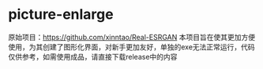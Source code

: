 # picture-enlarge
原始项目：https://github.com/xinntao/Real-ESRGAN
本项目旨在使其更加方便使用，为其创建了图形化界面，对新手更加友好，单独的exe无法正常运行，代码仅供参考，如需使用成品，请直接下载release中的内容

